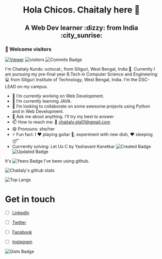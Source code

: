 <h1 align="center"> <b> Hola Chicos. Chaitaly here 👋 </b> </h1>
<h2 align="center"> <b> A Web Dev learner :dizzy: from India :city_sunrise: </b> </h2>

### :rainbow: Welcome visitors

[![Viewer](http://hits.dwyl.com/Chaitalykundu/Chaitalykundu.svg)](http://hits.dwyl.com/Chaitalykundu/Chaitalykundu)
![visitors](https://visitor-badge.glitch.me/badge?page_id=Chaitalykundu.Chaitalykundu)
![Commits Badge](https://badges.pufler.dev/commits/monthly/Chaitalykundu)



<!-- ![GitHub label](https://img.shields.io/static/v1?label=C&message=Intermediate&color=<green>)
![GitHub label](https://img.shields.io/static/v1?label=Python&message=Intermediate&color=<Yellow>)
![GitHub label](https://img.shields.io/static/v1?label=Web_Development&message=Intermediate&color=<Red>)
![GitHub label](https://img.shields.io/static/v1?label=Java&message=Beginner&color=<green>)
![GitHub label](https://img.shields.io/static/v1?label=CPP&message=Intermediate&color=<red>) -->


I'm Chaitaly Kundu :octocat:, from Siliguri, West Bengal, India :city_sunset:. Currently I am pursuing my pre-final year B.Tech in Computer Science and Engineering :computer: from Siliguri Institute of Technology, West Bengal, India. I'm the DSC-LEAD on my campus.



- 🔭 I’m currently working on Web Development. 
- 🌱 I’m currently learning JAVA.
- 👯 I’m looking to collaborate on some awesome projects using Python and in Web Development.
- 💬 Ask me about anything. I'll try my best to answer
- 📫 How to reach me: :e-mail: chaitaly.slg01@gmail.com
- 😄 Pronouns: she/her
- ⚡ Fun fact: I :heart: playing guitar :guitar:, experiment with new dish, :heart: sleeping :sleeping:
- Currrently solving: Let Us C by Yashavant Kanetkar
![Created Badge](https://badges.pufler.dev/created/Chaitalykundu/Let-Us-C)
![Updated Badge](https://badges.pufler.dev/updated/Chaitalykundu/Let-Us-C)


It's ![Years Badge](https://badges.pufler.dev/years/Chaitallykndu) I've been using github.

![Chaitaly's github stats](https://github-readme-stats.vercel.app/api?username=Chaitalykundu&show_icons=true&theme=radical )

![Top Langs](https://github-readme-stats.vercel.app/api/top-langs/?username=Chaitalykundu&layout=compact&theme=synthwave)

# Get in touch

- [ ] [LinkedIn](http://www.linkedin.com/in/chaitaly-kundu-476968175/)
- [ ] [Twitter](http://twitter.com/chaitaly_kundu/)
- [ ] [Facebook](http://www.facebook.com/profile.php?id=100008943342189/)
- [ ] [Instagram](http://www.instagram.com/__m__o_n__i__/)


![Gists Badge](https://badges.pufler.dev/gists/Chaitalykundu)
